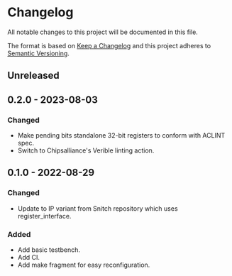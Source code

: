 # Changelog
All notable changes to this project will be documented in this file.

The format is based on [Keep a Changelog](http://keepachangelog.com/en/1.0.0/)
and this project adheres to [Semantic Versioning](http://semver.org/spec/v2.0.0.html).

## Unreleased

## 0.2.0 - 2023-08-03
### Changed
- Make pending bits standalone 32-bit registers to conform with ACLINT spec.
- Switch to Chipsalliance's Verible linting action.

## 0.1.0 - 2022-08-29
### Changed
- Update to IP variant from Snitch repository which uses register_interface.

### Added
- Add basic testbench.
- Add CI.
- Add make fragment for easy reconfiguration.
